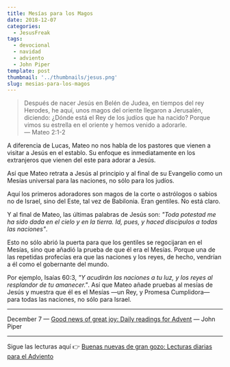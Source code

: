 ```yaml
---
title: Mesías para los Magos
date: 2018-12-07
categories:
  - JesusFreak
tags:
  - devocional
  - navidad
  - adviento
  - John Piper
template: post
thumbnail: '../thumbnails/jesus.png'
slug: mesias-para-los-magos
---
```


> Después de nacer Jesús en Belén de Judea, en tiempos del rey Herodes, he aquí, unos magos del oriente llegaron a Jerusalén, diciendo: ¿Dónde está el Rey de los judíos que ha nacido? Porque vimos su estrella en el oriente y hemos venido a adorarle.<br>
> — Mateo 2:1-2

A diferencia de Lucas, Mateo no nos habla de los pastores que vienen a visitar a Jesús en el establo. Su enfoque es inmediatamente en los extranjeros que vienen del este para adorar a Jesús.

Así que Mateo retrata a Jesús al principio y al final de su Evangelio como un Mesías universal para las naciones, no sólo para los judíos.

Aquí los primeros adoradores son magos de la corte o astrólogos o sabios no de Israel, sino del Este, tal vez de Babilonia. Eran gentiles. No está claro.

Y al final de Mateo, las últimas palabras de Jesús son: *"Toda potestad me ha sido dada en el cielo y en la tierra. Id, pues, y haced discípulos a todas las naciones"*.

Esto no sólo abrió la puerta para que los gentiles se regocijaran en el Mesías, sino que añadió la prueba de que él era el Mesías. Porque una de las repetidas profecías era que las naciones y los reyes, de hecho, vendrían a él como el gobernante del mundo.

Por ejemplo, Isaías 60:3, *"Y acudirán las naciones a tu luz, y los reyes al resplandor de tu amanecer."*. Así que Mateo añade pruebas al mesías de Jesús y muestra que él es el Mesías —un Rey, y Promesa Cumplidora— para todas las naciones, no sólo para Israel.

---

December 7 — [Good news of great joy: Daily readings for Advent](https://www.desiringgod.org/books/good-news-of-great-joy) — John Piper

---

Sigue las lecturas aquí 👉 [Buenas nuevas de gran gozo: Lecturas diarias para el Adviento](/buenas-nuevas-de-gran-gozo-lecturas-diarias-para-adviento)